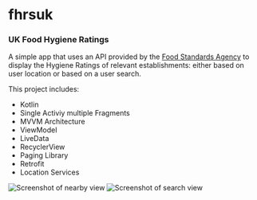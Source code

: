 # fhrsuk
### UK Food Hygiene Ratings

A simple app that uses an API provided by the [Food Standards Agency](https://ratings.food.gov.uk/) to display the Hygiene Ratings 
of relevant establishments: either based on user location or based on a user search.

This project includes:
- Kotlin
- Single Activiy multiple Fragments
- MVVM Architecture
- ViewModel
- LiveData
- RecyclerView
- Paging Library
- Retrofit
- Location Services

![Screenshot of nearby view](https://i.imgur.com/ajEPag5.png) ![Screenshot of search view](https://i.imgur.com/3Lw334C.png)
